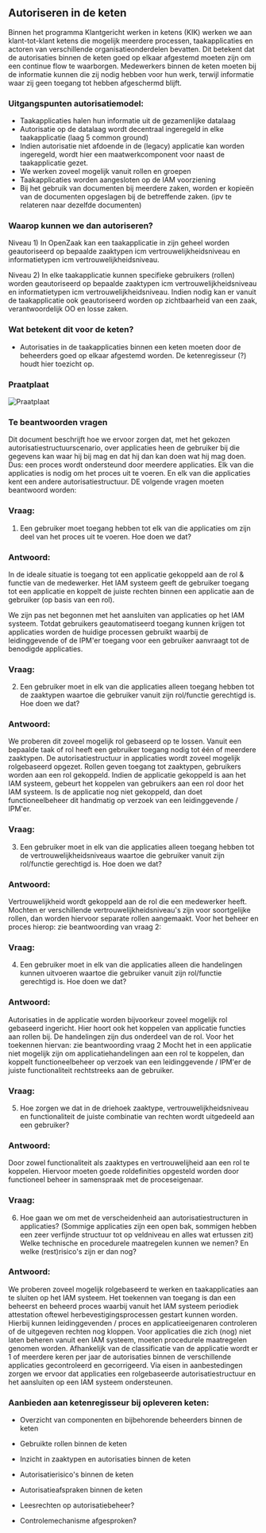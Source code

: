 ## Autoriseren in de keten

Binnen het programma Klantgericht werken in ketens (KIK) werken we aan klant-tot-klant ketens die mogelijk meerdere processen, taakapplicaties en actoren van verschillende organisatieonderdelen bevatten. Dit betekent dat de autorisaties binnen de keten goed op elkaar afgestemd moeten zijn om een continue flow te waarborgen.
Medewerkers binnen de keten moeten bij de informatie kunnen die zij nodig hebben voor hun werk, terwijl informatie waar zij geen toegang tot hebben afgeschermd blijft. 

### Uitgangspunten autorisatiemodel:

- Taakapplicaties halen hun informatie uit de gezamenlijke datalaag
- Autorisatie op de datalaag wordt decentraal ingeregeld in elke taakapplicatie (laag 5 common ground)
- Indien autorisatie niet afdoende in de (legacy) applicatie kan worden ingeregeld, wordt hier een maatwerkcomponent voor naast de taakapplicatie gezet.
- We werken zoveel mogelijk vanuit rollen en groepen
- Taakapplicaties worden aangesloten op de IAM voorziening
- Bij het gebruik van documenten bij meerdere zaken, worden er kopieën van de documenten opgeslagen bij de betreffende zaken. (ipv te relateren naar dezelfde documenten)

### Waarop kunnen we dan autoriseren?

Niveau 1)  In OpenZaak kan een taakapplicatie in zijn geheel worden geautoriseerd op bepaalde zaaktypen icm vertrouwelijkheidsniveau en informatietypen icm vertrouwelijkheidsniveau. 

Niveau 2) In elke taakapplicatie kunnen specifieke gebruikers (rollen) worden geautoriseerd op bepaalde zaaktypen icm vertrouwelijkheidsniveau en informatietypen icm vertrouwelijkheidsniveau. Indien nodig kan er vanuit de taakapplicatie ook geautoriseerd worden op zichtbaarheid van een zaak, verantwoordelijk OO en losse zaken.

### Wat betekent dit voor de keten?
- Autorisaties in de taakapplicaties binnen een keten moeten door de beheerders goed op elkaar afgestemd worden. De ketenregisseur (?) houdt hier toezicht op.

### Praatplaat
![Praatplaat](https://github.com/GemeenteUtrecht/ZGW-Intern/blob/master/architectuur/09062020%20-%20Decentrale%20autorisaties.png)

### Te beantwoorden vragen
Dit document beschrijft hoe we ervoor zorgen dat, met het gekozen autorisatiestructuurscenario, over applicaties heen de gebruiker bij die gegevens kan waar hij bij mag en dat hij dan kan doen wat hij mag doen. Dus: een proces wordt ondersteund door meerdere applicaties. Elk van die applicaties is nodig om het proces uit te voeren. En elk van die applicaties kent een andere autorisatiestructuur. DE volgende vragen moeten beantwoord worden:

### Vraag:
1. Een gebruiker moet toegang hebben tot elk van die applicaties om zijn deel van het proces uit te voeren. Hoe doen we dat?

### Antwoord:
In de ideale situatie is toegang tot een applicatie gekoppeld aan de rol & functie van de medewerker. Het IAM systeem geeft de gebruiker toegang tot een applicatie en koppelt de juiste rechten binnen een applicatie aan de gebruiker (op basis van een rol).

We zijn pas net begonnen met het aansluiten van applicaties op het IAM systeem. Totdat gebruikers geautomatiseerd toegang kunnen krijgen tot applicaties worden de huidige processen gebruikt waarbij de leidinggevende of de IPM'er toegang voor een gebruiker aanvraagt tot de benodigde applicaties.

### Vraag:
2. Een gebruiker moet in elk van die applicaties alleen toegang hebben tot de zaaktypen waartoe die gebruiker vanuit zijn rol/functie gerechtigd is. Hoe doen we dat?

### Antwoord:
We proberen dit zoveel mogelijk rol gebaseerd op te lossen. Vanuit een bepaalde taak of rol heeft een gebruiker toegang nodig tot één of meerdere zaaktypen. 
De autorisatiestructuur in applicaties wordt zoveel mogelijk rolgebaseerd opgezet. Rollen geven toegang tot zaaktypen, gebruikers worden aan een rol gekoppeld. 
Indien de applicatie gekoppeld is aan het IAM systeem, gebeurt het koppelen van gebruikers aan een rol door het IAM systeem. Is de applicatie nog niet gekoppeld, dan doet functioneelbeheer dit handmatig op verzoek van een leidinggevende / IPM'er.

### Vraag:
3. Een gebruiker moet in elk van die applicaties alleen toegang hebben tot de vertrouwelijkheidsniveaus waartoe die gebruiker vanuit zijn rol/functie gerechtigd is. Hoe doen we dat?

### Antwoord:
Vertrouwelijkheid wordt gekoppeld aan de rol die een medewerker heeft. Mochten er verschillende vertrouwelijkheidsniveau's zijn voor soortgelijke rollen, dan worden hiervoor separate rollen aangemaakt.
Voor het beheer en proces hierop: zie beantwoording van vraag 2:

### Vraag:
4. Een gebruiker moet in elk van die applicaties alleen die handelingen kunnen uitvoeren waartoe die gebruiker vanuit zijn rol/functie gerechtigd is. Hoe doen we dat?

### Antwoord:
Autorisaties in de applicatie worden bijvoorkeur zoveel mogelijk rol gebaseerd ingericht. Hier hoort ook het koppelen van applicatie functies aan rollen bij.
De handelingen zijn dus onderdeel van de rol. Voor het toekennen hiervan: zie beantwoording vraag 2
Mocht het in een applicatie niet mogelijk zijn om applicatiehandelingen aan een rol te koppelen, dan koppelt functioneelbeheer op verzoek van een leidinggevende / IPM'er de juiste functionaliteit rechtstreeks aan de gebruiker.

### Vraag:
5. Hoe zorgen we dat in de driehoek zaaktype, vertrouwelijkheidsniveau en functionaliteit de juiste combinatie van rechten wordt uitgedeeld aan een gebruiker?

### Antwoord:
Door zowel functionaliteit als zaaktypes en vertrouwelijheid aan een rol te koppelen. Hiervoor moeten goede roldefinities opgesteld worden door functioneel beheer in samenspraak met de proceseigenaar. 

### Vraag:
6. Hoe gaan we om met de verscheidenheid aan autorisatiestructuren in applicaties? (Sommige applicaties zijn een open bak, sommigen hebben een zeer verfijnde structuur tot op veldniveau en alles wat ertussen zit) Welke technische en procedurele maatregelen kunnen we nemen? En welke (rest)risico's zijn er dan nog? 

### Antwoord:
We proberen zoveel mogelijk rolgebaseerd te werken en taakapplicaties aan te sluiten op het IAM systeem. Het toekennen van toegang is dan een beheerst en beheerd proces waarbij vanuit het IAM systeem periodiek attestation oftewel herbevestigingsprocessen gestart kunnen worden. Hierbij kunnen leidinggevenden / proces en applicatieeigenaren controleren of de uitgegeven rechten nog kloppen. 
Voor applicaties die zich (nog) niet laten beheren vanuit een IAM systeem, moeten procedurele maatregelen genomen worden. 
Afhankelijk van de classificatie van de applicatie wordt er 1 of meerdere keren per jaar de autorisaties binnen de verschillende applicaties gecontroleerd en gecorrigeerd.
Via eisen in aanbestedingen zorgen we ervoor dat applicaties een rolgebaseerde autorisatiestructuur en het aansluiten op een IAM systeem ondersteunen.

### Aanbieden aan ketenregisseur bij opleveren keten:

- Overzicht van componenten en bijbehorende beheerders binnen de keten

- Gebruikte rollen binnen de keten

- Inzicht in zaaktypen en autorisaties binnen de keten

- Autorisatierisico's binnen de keten

- Autorisatieafspraken binnen de keten

- Leesrechten op autorisatiebeheer?

- Controlemechanisme afgesproken?
